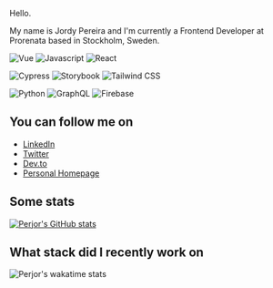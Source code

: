Hello.

My name is Jordy Pereira and I'm currently a Frontend Developer at Prorenata based in Stockholm, Sweden.  

<p>
  <img alt="Vue" src="https://img.shields.io/badge/-Vue-4FC08D?logo=vue-dot-js&logoColor=white&style=for-the-badge"/>
  <img alt="Javascript" src="https://img.shields.io/badge/-Javascript-F7DF1E?logo=javascript&logoColor=black&style=for-the-badge"/>
  <img alt="React" src="https://img.shields.io/badge/-React-61DAFB?logo=react&logoColor=black&style=for-the-badge"/>
</p>

<p>
  <img alt="Cypress" src="https://img.shields.io/badge/-Cypress-17202C?logo=cypress&logoColor=white&style=for-the-badge"/>
  <img alt="Storybook" src="https://img.shields.io/badge/-Storybook-FF4785?logo=storybook&logoColor=white&style=for-the-badge"/>
  <img alt="Tailwind CSS" src="https://img.shields.io/badge/-TailwindCSS-38B2AC?logo=tailwind-css&logoColor=white&style=for-the-badge"/>
</p>

<p>
  <img alt="Python" src="https://img.shields.io/badge/-Python-3776AB?logo=python&logoColor=white&style=for-the-badge"/>
  <img alt="GraphQL" src="https://img.shields.io/badge/-GraphQL-E434AA?logo=graphql&logoColor=white&style=for-the-badge"/>
  <img alt="Firebase" src="https://img.shields.io/badge/-Firebase-FFCA28?logo=firebase&logoColor=black&style=for-the-badge"/>
</p>

## You can follow me on

- [LinkedIn][linkedin]
- [Twitter][twitter]
- [Dev.to][dev.to]
- [Personal Homepage][homepage]

## Some stats
[![Perjor's GitHub stats](https://github-readme-stats.vercel.app/api?username=jordypereira&count_private=true&title_color=dc2626&icon_color=dc2626)](https://github.com/anuraghazra/github-readme-stats)

## What stack did I recently work on
![Perjor's wakatime stats](https://github-readme-stats.vercel.app/api/wakatime?username=jordypereira&title_color=dc2626)



[linkedIn]: https://linkedin.com/in/jordypereira
[twitter]: https://twitter.com/_jordypereira
[dev.to]: https://dev.to/jordypereira
[homepage]: https://jordypereira.be
